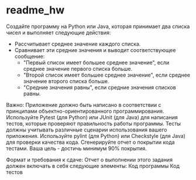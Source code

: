 # readme_hw

Создайте программу на Python или Java, которая принимает два списка чисел и выполняет следующие действия:

- Рассчитывает среднее значение каждого списка.
- Сравнивает эти средние значения и выводит соответствующее сообщение:
    - "Первый список имеет большее среднее значение", если среднее значение первого списка больше.
    - "Второй список имеет большее среднее значение", если среднее значение второго списка больше.
    - "Средние значения равны", если средние значения списков равны.

Важно: Приложение должно быть написано в соответствии с принципами объектно-ориентированного программирования. Используйте Pytest (для Python) или JUnit (для Java) для написания тестов, которые проверяют правильность работы программы. Тесты должны учитывать различные сценарии использования вашего приложения. Используйте pylint (для Python) или Checkstyle (для Java) для проверки качества кода. Сгенерируйте отчет о покрытии кода тестами. Ваша цель - достичь минимум 90% покрытия.

Формат и требования к сдаче: Отчет о выполнении этого задания должен включать в себя следующие элементы: Код программы Код тестов